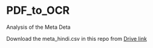 # PDF_to_OCR
Analysis of the Meta Deta

Download the meta_hindi.csv in this repo from [Drive link](https://drive.google.com/file/d/1MGRPYxIG_MabwcW6CaMPqPWBAQ-Xjqci/view)